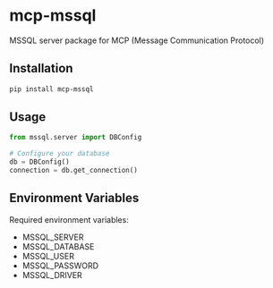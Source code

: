 # mcp-mssql

MSSQL server package for MCP (Message Communication Protocol)

## Installation

```bash
pip install mcp-mssql
```

## Usage

```python
from mssql.server import DBConfig

# Configure your database
db = DBConfig()
connection = db.get_connection()
```

## Environment Variables

Required environment variables:
- MSSQL_SERVER
- MSSQL_DATABASE
- MSSQL_USER
- MSSQL_PASSWORD
- MSSQL_DRIVER